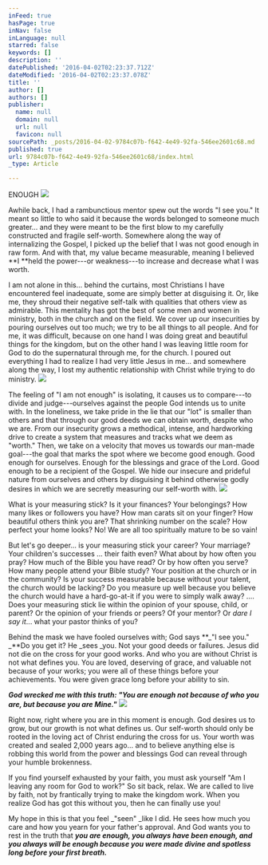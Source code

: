 ```yaml
---
inFeed: true
hasPage: true
inNav: false
inLanguage: null
starred: false
keywords: []
description: ''
datePublished: '2016-04-02T02:23:37.712Z'
dateModified: '2016-04-02T02:23:37.078Z'
title: ''
author: []
authors: []
publisher:
  name: null
  domain: null
  url: null
  favicon: null
sourcePath: _posts/2016-04-02-9784c07b-f642-4e49-92fa-546ee2601c68.md
published: true
url: 9784c07b-f642-4e49-92fa-546ee2601c68/index.html
_type: Article

---
```

ENOUGH
![](https://the-grid-user-content.s3-us-west-2.amazonaws.com/c897465f-adc9-4add-a73b-45b33d560c08.jpg)

Awhile back, I had a rambunctious mentor spew out the words "I see you." It meant so little to who said it because the words belonged to someone much greater... and they were meant to be the first blow to my carefully constructed and fragile self-worth. Somewhere along the way of internalizing the Gospel, I picked up the belief that I was not good enough in raw form. And with that, my value became measurable, meaning I believed **I **held the power---or weakness---to increase and decrease what I was worth.

I am not alone in this... behind the curtains, most Christians I have encountered feel inadequate, some are simply better at disguising it. Or, like me, they shroud their negative self-talk with qualities that others view as admirable. This mentality has got the best of some men and women in ministry, both in the church and on the field. We cover up our insecurities by pouring ourselves out too much; we try to be all things to all people. And for me, it was difficult, because on one hand I was doing great and beautiful things for the kingdom, but on the other hand I was leaving little room for God to do the supernatural through me, for the church. I poured out everything I had to realize I had very little Jesus in me... and somewhere along the way, I lost my authentic relationship with Christ while trying to do ministry.
![](https://the-grid-user-content.s3-us-west-2.amazonaws.com/9622a670-4b9b-4150-a44a-3ab808600966.jpg)

The feeling of "I am not enough" is isolating, it causes us to compare---to divide and judge---ourselves against the people God intends us to unite with. In the loneliness, we take pride in the lie that our "lot" is smaller than others and that through our good deeds we can obtain worth, despite who we are. From our insecurity grows a methodical, intense, and hardworking drive to create a system that measures and tracks what we deem as "worth." Then, we take on a velocity that moves us towards our man-made goal---the goal that marks the spot where we become good enough. Good enough for ourselves. Enough for the blessings and grace of the Lord. Good enough to be a recipient of the Gospel. We hide our insecure and prideful nature from ourselves and others by disguising it behind otherwise godly desires in which we are secretly measuring our self-worth with.
![](https://the-grid-user-content.s3-us-west-2.amazonaws.com/9abea7c9-50f6-4336-ada4-3b7a4a65d531.jpg)

What is your measuring stick? Is it your finances? Your belongings? How many likes or followers you have? How man carats sit on your finger? How beautiful others think you are? That shrinking number on the scale? How perfect your home looks? No! We are all too spiritually mature to be so vain!

But let's go deeper... is your measuring stick your career?  Your marriage?  Your children's successes ... their faith even? What about by how often you pray? How much of the Bible you have read? Or by how often you serve? How many people attend your Bible study? Your position at the church or in the community? Is your success measurable because without your talent, the church would be lacking? Do you measure up well because you believe the church would have a hard-go-at-it if you were to simply walk away? .... Does your measuring stick lie within the opinion of your spouse, child, or parent? Or the opinion of your friends or peers? Of your mentor? Or _dare I say it_... what your pastor thinks of you?

Behind the mask we have fooled ourselves with; God says **_"I see you." _**Do you get it? He _sees _you. Not your good deeds or failures. Jesus did not die on the cross for your good works. And who you are without Christ is not what defines you. You are loved, deserving of grace, and valuable not because of your works; you were all of these things before your achievements. You were given grace long before your ability to sin.

**_God wrecked me with this truth: "You are enough not because of who you are, but because you are Mine."_**
![](https://the-grid-user-content.s3-us-west-2.amazonaws.com/0673094d-6a56-4051-ae79-733f48657844.jpg)

Right now, right where you are in this moment is enough. God desires us to grow, but our growth is not what defines us. Our self-worth should only be rooted in the loving act of Christ enduring the cross for us. Your worth was created and sealed 2,000 years ago... and to believe anything else is robbing this world from the power and blessings God can reveal through your humble brokenness.

If you find yourself exhausted by your faith, you must ask yourself "Am I leaving any room for God to work?" So sit back, relax. We are called to live by faith, not by frantically trying to make the kingdom work. When you realize God has got this without you, then he can finally use you!

My hope in this is that you feel _"seen" _like I did. He sees how much you care and how you yearn for your father's approval. And God wants you to rest in the truth that _**you are enough, you always have been enough, and you always will be enough because you were made divine and spotless long before your first breath.**_